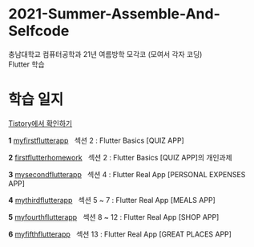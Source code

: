 # 2021-Summer-Assemble-And-Selfcode
충남대학교 컴퓨터공학과 21년 여름방학 모각코 (모여서 각자 코딩)
<br />
Flutter 학습

# 학습 일지
[Tistory에서 확인하기](https://codekodo.tistory.com/category/Act/2021_%EC%97%AC%EB%A6%84_%EB%AA%A8%EA%B0%81%EC%BD%94_%EA%B0%9C%EC%9D%B8)
<br />

**1** 
[myfirstflutterapp](https://github.com/k906506/2021-Summer-Assemble-And-Selfcode/tree/master/myfirstflutterapp)
&nbsp;
섹션 2 : Flutter Basics [QUIZ APP]

**2** 
[firstflutterhomework](https://github.com/k906506/2021-Summer-Assemble-And-Selfcode/tree/master/firstflutterhomework)
&nbsp;
섹션 2 : Flutter Basics [QUIZ APP]의 개인과제

**3** 
[mysecondflutterapp](https://github.com/k906506/2021-Summer-Assemble-And-Selfcode/tree/master/mysecondflutterapp)
&nbsp;
섹션 4 : Flutter Real App [PERSONAL EXPENSES APP]

**4** 
[mythirdflutterapp](https://github.com/k906506/2021-Summer-Assemble-And-Selfcode/tree/master/mythirdflutterapp)
&nbsp;
섹션 5 ~ 7 : Flutter Real App [MEALS APP]

**5** 
[myfourthflutterapp](https://github.com/k906506/2021-Summer-Assemble-And-Selfcode/tree/master/myfourthflutterapp)
&nbsp;
섹션 8 ~ 12 : Flutter Real App [SHOP APP]

**6** 
[myfifthflutterapp](https://github.com/k906506/2021-Summer-Assemble-And-Selfcode/tree/master/myfifthflutterapp)
&nbsp;
섹션 13 : Flutter Real App [GREAT PLACES APP]
